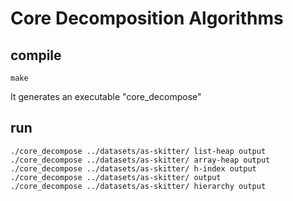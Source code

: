 # Core Decomposition Algorithms

## compile

```
make
```
It generates an executable "core_decompose"

## run

```
./core_decompose ../datasets/as-skitter/ list-heap output
./core_decompose ../datasets/as-skitter/ array-heap output
./core_decompose ../datasets/as-skitter/ h-index output
./core_decompose ../datasets/as-skitter/ output
./core_decompose ../datasets/as-skitter/ hierarchy output
```
